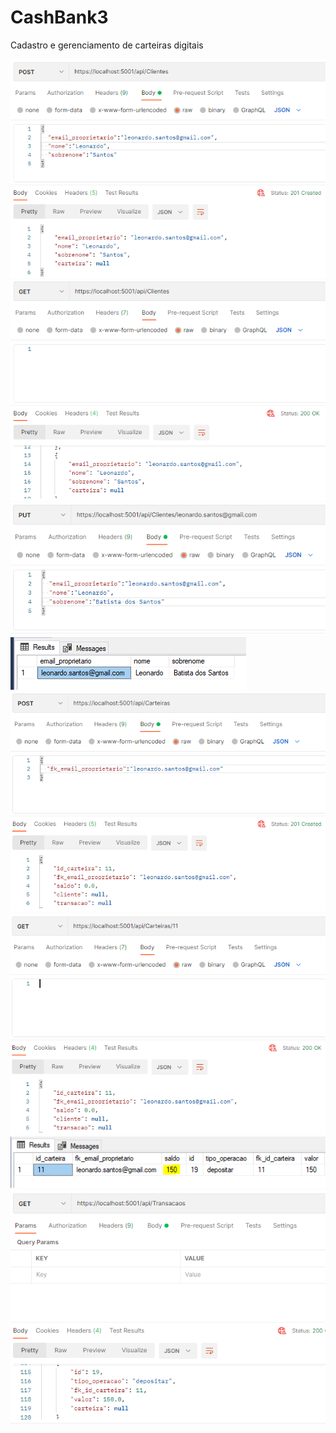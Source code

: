 # CashBank3
Cadastro e gerenciamento de carteiras digitais

<img src="img/1.png" alt="Tela"/>
<img src="img/2.png" alt="Tela"/>
<img src="img/3.png" alt="Tela"/>
<img src="img/4.png" alt="Tela"/>
<img src="img/5.png" alt="Tela"/>
<img src="img/6.png" alt="Tela"/>
<img src="img/7.png" alt="Tela"/>
<img src="img/8.png" alt="Tela"/>
